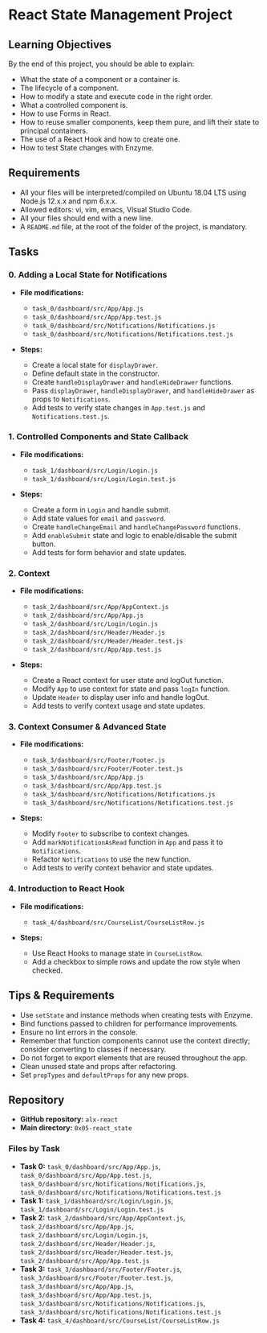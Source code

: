 # React State Management Project

## Learning Objectives

By the end of this project, you should be able to explain:

- What the state of a component or a container is.
- The lifecycle of a component.
- How to modify a state and execute code in the right order.
- What a controlled component is.
- How to use Forms in React.
- How to reuse smaller components, keep them pure, and lift their state to principal containers.
- The use of a React Hook and how to create one.
- How to test State changes with Enzyme.

## Requirements

- All your files will be interpreted/compiled on Ubuntu 18.04 LTS using Node.js 12.x.x and npm 6.x.x.
- Allowed editors: vi, vim, emacs, Visual Studio Code.
- All your files should end with a new line.
- A `README.md` file, at the root of the folder of the project, is mandatory.

## Tasks

### 0. Adding a Local State for Notifications

- **File modifications:**
  - `task_0/dashboard/src/App/App.js`
  - `task_0/dashboard/src/App/App.test.js`
  - `task_0/dashboard/src/Notifications/Notifications.js`
  - `task_0/dashboard/src/Notifications/Notifications.test.js`

- **Steps:**
  - Create a local state for `displayDrawer`.
  - Define default state in the constructor.
  - Create `handleDisplayDrawer` and `handleHideDrawer` functions.
  - Pass `displayDrawer`, `handleDisplayDrawer`, and `handleHideDrawer` as props to `Notifications`.
  - Add tests to verify state changes in `App.test.js` and `Notifications.test.js`.

### 1. Controlled Components and State Callback

- **File modifications:**
  - `task_1/dashboard/src/Login/Login.js`
  - `task_1/dashboard/src/Login/Login.test.js`

- **Steps:**
  - Create a form in `Login` and handle submit.
  - Add state values for `email` and `password`.
  - Create `handleChangeEmail` and `handleChangePassword` functions.
  - Add `enableSubmit` state and logic to enable/disable the submit button.
  - Add tests for form behavior and state updates.

### 2. Context

- **File modifications:**
  - `task_2/dashboard/src/App/AppContext.js`
  - `task_2/dashboard/src/App/App.js`
  - `task_2/dashboard/src/Login/Login.js`
  - `task_2/dashboard/src/Header/Header.js`
  - `task_2/dashboard/src/Header/Header.test.js`
  - `task_2/dashboard/src/App/App.test.js`

- **Steps:**
  - Create a React context for user state and logOut function.
  - Modify `App` to use context for state and pass `logIn` function.
  - Update `Header` to display user info and handle logOut.
  - Add tests to verify context usage and state updates.

### 3. Context Consumer & Advanced State

- **File modifications:**
  - `task_3/dashboard/src/Footer/Footer.js`
  - `task_3/dashboard/src/Footer/Footer.test.js`
  - `task_3/dashboard/src/App/App.js`
  - `task_3/dashboard/src/App/App.test.js`
  - `task_3/dashboard/src/Notifications/Notifications.js`
  - `task_3/dashboard/src/Notifications/Notifications.test.js`

- **Steps:**
  - Modify `Footer` to subscribe to context changes.
  - Add `markNotificationAsRead` function in `App` and pass it to `Notifications`.
  - Refactor `Notifications` to use the new function.
  - Add tests to verify context behavior and state updates.

### 4. Introduction to React Hook

- **File modifications:**
  - `task_4/dashboard/src/CourseList/CourseListRow.js`

- **Steps:**
  - Use React Hooks to manage state in `CourseListRow`.
  - Add a checkbox to simple rows and update the row style when checked.

## Tips & Requirements

- Use `setState` and instance methods when creating tests with Enzyme.
- Bind functions passed to children for performance improvements.
- Ensure no lint errors in the console.
- Remember that function components cannot use the context directly; consider converting to classes if necessary.
- Do not forget to export elements that are reused throughout the app.
- Clean unused state and props after refactoring.
- Set `propTypes` and `defaultProps` for any new props.

## Repository

- **GitHub repository:** `alx-react`
- **Main directory:** `0x05-react_state`

### Files by Task

- **Task 0:** `task_0/dashboard/src/App/App.js`, `task_0/dashboard/src/App/App.test.js`, `task_0/dashboard/src/Notifications/Notifications.js`, `task_0/dashboard/src/Notifications/Notifications.test.js`
- **Task 1:** `task_1/dashboard/src/Login/Login.js`, `task_1/dashboard/src/Login/Login.test.js`
- **Task 2:** `task_2/dashboard/src/App/AppContext.js`, `task_2/dashboard/src/App/App.js`, `task_2/dashboard/src/Login/Login.js`, `task_2/dashboard/src/Header/Header.js`, `task_2/dashboard/src/Header/Header.test.js`, `task_2/dashboard/src/App/App.test.js`
- **Task 3:** `task_3/dashboard/src/Footer/Footer.js`, `task_3/dashboard/src/Footer/Footer.test.js`, `task_3/dashboard/src/App/App.js`, `task_3/dashboard/src/App/App.test.js`, `task_3/dashboard/src/Notifications/Notifications.js`, `task_3/dashboard/src/Notifications/Notifications.test.js`
- **Task 4:** `task_4/dashboard/src/CourseList/CourseListRow.js`